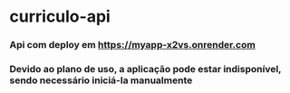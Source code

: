 # curriculo-api
### Api com deploy em https://myapp-x2vs.onrender.com
### Devido ao plano de uso, a aplicação pode estar indisponível, sendo necessário iniciá-la manualmente
